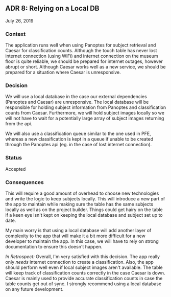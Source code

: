 ## ADR 8: Relying on a Local DB
July 26, 2019

### Context
The application runs well when using Panoptes for subject retrieval and Caesar for classification counts. Although the touch table has never lost internet connection (using WiFi) and internet connection on the museum floor is quite reliable, we should be prepared for internet outages, however abrupt or short. Although Caesar works well as a new service, we should be prepared for a situation where Caesar is unresponsive.

### Decision
We will use a local database in the case our external dependencies (Panoptes and Caesar) are unresponsive. The local database will be responsible for holding subject information from Panoptes and classification counts from Caesar. Furthermore, we will hold subject images locally so we will not have to wait for a potentially large array of subject images returning from the api.

We will also use a classification queue similar to the one used in PFE, whereas a new classification is kept in a queue if unable to be created through the Panoptes api (eg. in the case of lost internet connection).

### Status
Accepted

### Consequences
This will require a good amount of overhead to choose new technologies and write the logic to keep subjects locally. This will introduce a new part of the app to maintain while making sure the table has the same subjects locally as well as on the project builder. Things could get hairy on the table if a keen eye isn't kept on keeping the local database and subject set up to date.

My main worry is that using a local database will add another layer of complexity to the app that will make it a bit more difficult for a new developer to maintain the app. In this case, we will have to rely on strong documentation to ensure this doesn't happen.

_In Retrospect:_ Overall, I'm very satisfied with this decision. The app really only _needs_ internet connection to create a classification. Also, the app should perform well even if local subject images aren't available. The table will keep track of classification counts correctly in the case Caesar is down. Caesar is mainly used to provide accurate classification counts in case the table counts get out of sync. I strongly recommend using a local database on any future development.
